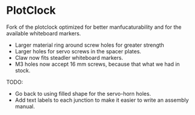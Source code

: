 PlotClock
=========

Fork of the plotclock optimized for better manfucaturability and for the available whiteboard markers.

* Larger material ring around screw holes for greater strength
* Larger holes for servo screws in the spacer plates.
* Claw now fits steadler whiteboard markers.
* M3 holes now accept 16 mm screws, because that what we had in stock.


TODO: 

* Go back to using filled shape for the servo-horn holes.
* Add text labels to each junction to make it easier to write an assembly manual.

